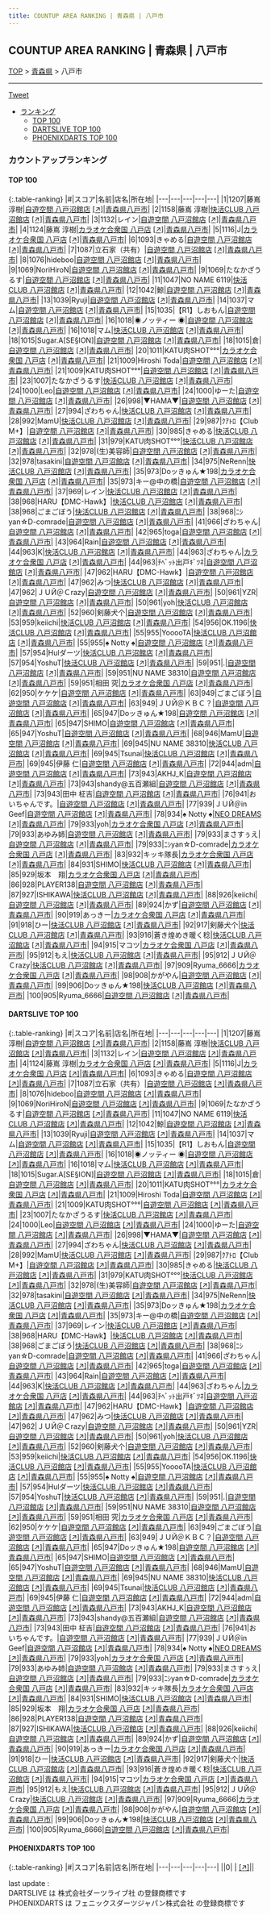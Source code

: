```yaml
---
title: COUNTUP AREA RANKING | 青森県 | 八戸市
---
```

## COUNTUP AREA RANKING | 青森県 | 八戸市

[TOP](/darts/rank/) > [青森県](/darts/rank/青森県/) > 八戸市

___

<a href="https://twitter.com/share?ref_src=twsrc%5Etfw" data-text="COUNTUP AREA RANKING | 青森県八戸市" class="twitter-share-button" data-hashtags="DARTSLIVE,PHOENIXDARTS,darts,ダーツ" data-show-count="false">Tweet</a>

* [ランキング](#カウントアップランキング)
    * [TOP 100](#top-100)
    * [DARTSLIVE TOP 100](#dartslive-top-100)
    * [PHOENIXDARTS TOP 100](#phoenixdarts-top-100)

### カウントアップランキング

#### TOP 100



{:.table-ranking}
|#|スコア|名前|店名|所在地|
|---|---|---|---|---|
|1|1207|<span class="rank-name-dl">藤嶌 淳樹</span>|<a href="/darts/rank/shops/754a8fba0283e3d9f454cb89828a1cfe.html">自遊空間 八戸沼館店</a> <a href="https://search.dartslive.com/jp/shop/754a8fba0283e3d9f454cb89828a1cfe">[↗]</a>|<a href="/darts/rank/青森県/八戸市">青森県八戸市</a>|
|2|1158|<span class="rank-name-dl">藤嶌 淳樹</span>|<a href="/darts/rank/shops/092bde225bc01a1b790ab824ce8730e5.html">快活CLUB 八戸沼館店</a> <a href="https://search.dartslive.com/jp/shop/092bde225bc01a1b790ab824ce8730e5">[↗]</a>|<a href="/darts/rank/青森県/八戸市">青森県八戸市</a>|
|3|1132|<span class="rank-name-dl">レイン</span>|<a href="/darts/rank/shops/754a8fba0283e3d9f454cb89828a1cfe.html">自遊空間 八戸沼館店</a> <a href="https://search.dartslive.com/jp/shop/754a8fba0283e3d9f454cb89828a1cfe">[↗]</a>|<a href="/darts/rank/青森県/八戸市">青森県八戸市</a>|
|4|1124|<span class="rank-name-dl">藤嶌 淳樹</span>|<a href="/darts/rank/shops/f110fb44f3904633790ab824ce8730e5.html">カラオケ合衆国 八戸店</a> <a href="https://search.dartslive.com/jp/shop/f110fb44f3904633790ab824ce8730e5">[↗]</a>|<a href="/darts/rank/青森県/八戸市">青森県八戸市</a>|
|5|1116|<span class="rank-name-dl">J</span>|<a href="/darts/rank/shops/f110fb44f3904633790ab824ce8730e5.html">カラオケ合衆国 八戸店</a> <a href="https://search.dartslive.com/jp/shop/f110fb44f3904633790ab824ce8730e5">[↗]</a>|<a href="/darts/rank/青森県/八戸市">青森県八戸市</a>|
|6|1093|<span class="rank-name-dl">きゃめる</span>|<a href="/darts/rank/shops/754a8fba0283e3d9f454cb89828a1cfe.html">自遊空間 八戸沼館店</a> <a href="https://search.dartslive.com/jp/shop/754a8fba0283e3d9f454cb89828a1cfe">[↗]</a>|<a href="/darts/rank/青森県/八戸市">青森県八戸市</a>|
|7|1087|<span class="rank-name-dl">立石家（共有）</span>|<a href="/darts/rank/shops/754a8fba0283e3d9f454cb89828a1cfe.html">自遊空間 八戸沼館店</a> <a href="https://search.dartslive.com/jp/shop/754a8fba0283e3d9f454cb89828a1cfe">[↗]</a>|<a href="/darts/rank/青森県/八戸市">青森県八戸市</a>|
|8|1076|<span class="rank-name-dl">hideboo</span>|<a href="/darts/rank/shops/754a8fba0283e3d9f454cb89828a1cfe.html">自遊空間 八戸沼館店</a> <a href="https://search.dartslive.com/jp/shop/754a8fba0283e3d9f454cb89828a1cfe">[↗]</a>|<a href="/darts/rank/青森県/八戸市">青森県八戸市</a>|
|9|1069|<span class="rank-name-dl">NoriHiroN</span>|<a href="/darts/rank/shops/754a8fba0283e3d9f454cb89828a1cfe.html">自遊空間 八戸沼館店</a> <a href="https://search.dartslive.com/jp/shop/754a8fba0283e3d9f454cb89828a1cfe">[↗]</a>|<a href="/darts/rank/青森県/八戸市">青森県八戸市</a>|
|9|1069|<span class="rank-name-dl">たなかざうるす</span>|<a href="/darts/rank/shops/754a8fba0283e3d9f454cb89828a1cfe.html">自遊空間 八戸沼館店</a> <a href="https://search.dartslive.com/jp/shop/754a8fba0283e3d9f454cb89828a1cfe">[↗]</a>|<a href="/darts/rank/青森県/八戸市">青森県八戸市</a>|
|11|1047|<span class="rank-name-dl">NO NAME 6119</span>|<a href="/darts/rank/shops/092bde225bc01a1b790ab824ce8730e5.html">快活CLUB 八戸沼館店</a> <a href="https://search.dartslive.com/jp/shop/092bde225bc01a1b790ab824ce8730e5">[↗]</a>|<a href="/darts/rank/青森県/八戸市">青森県八戸市</a>|
|12|1042|<span class="rank-name-dl">鯨</span>|<a href="/darts/rank/shops/754a8fba0283e3d9f454cb89828a1cfe.html">自遊空間 八戸沼館店</a> <a href="https://search.dartslive.com/jp/shop/754a8fba0283e3d9f454cb89828a1cfe">[↗]</a>|<a href="/darts/rank/青森県/八戸市">青森県八戸市</a>|
|13|1039|<span class="rank-name-dl">Ryuji</span>|<a href="/darts/rank/shops/754a8fba0283e3d9f454cb89828a1cfe.html">自遊空間 八戸沼館店</a> <a href="https://search.dartslive.com/jp/shop/754a8fba0283e3d9f454cb89828a1cfe">[↗]</a>|<a href="/darts/rank/青森県/八戸市">青森県八戸市</a>|
|14|1037|<span class="rank-name-dl">マム</span>|<a href="/darts/rank/shops/754a8fba0283e3d9f454cb89828a1cfe.html">自遊空間 八戸沼館店</a> <a href="https://search.dartslive.com/jp/shop/754a8fba0283e3d9f454cb89828a1cfe">[↗]</a>|<a href="/darts/rank/青森県/八戸市">青森県八戸市</a>|
|15|1035|<span class="rank-name-dl">【R1】しおもん</span>|<a href="/darts/rank/shops/754a8fba0283e3d9f454cb89828a1cfe.html">自遊空間 八戸沼館店</a> <a href="https://search.dartslive.com/jp/shop/754a8fba0283e3d9f454cb89828a1cfe">[↗]</a>|<a href="/darts/rank/青森県/八戸市">青森県八戸市</a>|
|16|1018|<span class="rank-name-dl">◉ノッティー ◉</span>|<a href="/darts/rank/shops/754a8fba0283e3d9f454cb89828a1cfe.html">自遊空間 八戸沼館店</a> <a href="https://search.dartslive.com/jp/shop/754a8fba0283e3d9f454cb89828a1cfe">[↗]</a>|<a href="/darts/rank/青森県/八戸市">青森県八戸市</a>|
|16|1018|<span class="rank-name-dl">マム</span>|<a href="/darts/rank/shops/092bde225bc01a1b790ab824ce8730e5.html">快活CLUB 八戸沼館店</a> <a href="https://search.dartslive.com/jp/shop/092bde225bc01a1b790ab824ce8730e5">[↗]</a>|<a href="/darts/rank/青森県/八戸市">青森県八戸市</a>|
|18|1015|<span class="rank-name-dl">Sugar.A[SE§ION]</span>|<a href="/darts/rank/shops/754a8fba0283e3d9f454cb89828a1cfe.html">自遊空間 八戸沼館店</a> <a href="https://search.dartslive.com/jp/shop/754a8fba0283e3d9f454cb89828a1cfe">[↗]</a>|<a href="/darts/rank/青森県/八戸市">青森県八戸市</a>|
|18|1015|<span class="rank-name-dl">倉</span>|<a href="/darts/rank/shops/754a8fba0283e3d9f454cb89828a1cfe.html">自遊空間 八戸沼館店</a> <a href="https://search.dartslive.com/jp/shop/754a8fba0283e3d9f454cb89828a1cfe">[↗]</a>|<a href="/darts/rank/青森県/八戸市">青森県八戸市</a>|
|20|1011|<span class="rank-name-dl">KATU肉SHOT°°°</span>|<a href="/darts/rank/shops/f110fb44f3904633790ab824ce8730e5.html">カラオケ合衆国 八戸店</a> <a href="https://search.dartslive.com/jp/shop/f110fb44f3904633790ab824ce8730e5">[↗]</a>|<a href="/darts/rank/青森県/八戸市">青森県八戸市</a>|
|21|1009|<span class="rank-name-dl">Hiroshi Toda</span>|<a href="/darts/rank/shops/754a8fba0283e3d9f454cb89828a1cfe.html">自遊空間 八戸沼館店</a> <a href="https://search.dartslive.com/jp/shop/754a8fba0283e3d9f454cb89828a1cfe">[↗]</a>|<a href="/darts/rank/青森県/八戸市">青森県八戸市</a>|
|21|1009|<span class="rank-name-dl">KATU肉SHOT°°°</span>|<a href="/darts/rank/shops/754a8fba0283e3d9f454cb89828a1cfe.html">自遊空間 八戸沼館店</a> <a href="https://search.dartslive.com/jp/shop/754a8fba0283e3d9f454cb89828a1cfe">[↗]</a>|<a href="/darts/rank/青森県/八戸市">青森県八戸市</a>|
|23|1007|<span class="rank-name-dl">たなかざうるす</span>|<a href="/darts/rank/shops/092bde225bc01a1b790ab824ce8730e5.html">快活CLUB 八戸沼館店</a> <a href="https://search.dartslive.com/jp/shop/092bde225bc01a1b790ab824ce8730e5">[↗]</a>|<a href="/darts/rank/青森県/八戸市">青森県八戸市</a>|
|24|1000|<span class="rank-name-dl">Leo</span>|<a href="/darts/rank/shops/754a8fba0283e3d9f454cb89828a1cfe.html">自遊空間 八戸沼館店</a> <a href="https://search.dartslive.com/jp/shop/754a8fba0283e3d9f454cb89828a1cfe">[↗]</a>|<a href="/darts/rank/青森県/八戸市">青森県八戸市</a>|
|24|1000|<span class="rank-name-dl">ゆーた</span>|<a href="/darts/rank/shops/754a8fba0283e3d9f454cb89828a1cfe.html">自遊空間 八戸沼館店</a> <a href="https://search.dartslive.com/jp/shop/754a8fba0283e3d9f454cb89828a1cfe">[↗]</a>|<a href="/darts/rank/青森県/八戸市">青森県八戸市</a>|
|26|998|<span class="rank-name-dl">▼HAMA▼</span>|<a href="/darts/rank/shops/754a8fba0283e3d9f454cb89828a1cfe.html">自遊空間 八戸沼館店</a> <a href="https://search.dartslive.com/jp/shop/754a8fba0283e3d9f454cb89828a1cfe">[↗]</a>|<a href="/darts/rank/青森県/八戸市">青森県八戸市</a>|
|27|994|<span class="rank-name-dl">ざわちゃん</span>|<a href="/darts/rank/shops/092bde225bc01a1b790ab824ce8730e5.html">快活CLUB 八戸沼館店</a> <a href="https://search.dartslive.com/jp/shop/092bde225bc01a1b790ab824ce8730e5">[↗]</a>|<a href="/darts/rank/青森県/八戸市">青森県八戸市</a>|
|28|992|<span class="rank-name-dl">MamU</span>|<a href="/darts/rank/shops/092bde225bc01a1b790ab824ce8730e5.html">快活CLUB 八戸沼館店</a> <a href="https://search.dartslive.com/jp/shop/092bde225bc01a1b790ab824ce8730e5">[↗]</a>|<a href="/darts/rank/青森県/八戸市">青森県八戸市</a>|
|29|987|<span class="rank-name-dl">ｸｱﾄﾛ【Club M+】</span>|<a href="/darts/rank/shops/754a8fba0283e3d9f454cb89828a1cfe.html">自遊空間 八戸沼館店</a> <a href="https://search.dartslive.com/jp/shop/754a8fba0283e3d9f454cb89828a1cfe">[↗]</a>|<a href="/darts/rank/青森県/八戸市">青森県八戸市</a>|
|30|985|<span class="rank-name-dl">きゃめる</span>|<a href="/darts/rank/shops/092bde225bc01a1b790ab824ce8730e5.html">快活CLUB 八戸沼館店</a> <a href="https://search.dartslive.com/jp/shop/092bde225bc01a1b790ab824ce8730e5">[↗]</a>|<a href="/darts/rank/青森県/八戸市">青森県八戸市</a>|
|31|979|<span class="rank-name-dl">KATU肉SHOT°°°</span>|<a href="/darts/rank/shops/092bde225bc01a1b790ab824ce8730e5.html">快活CLUB 八戸沼館店</a> <a href="https://search.dartslive.com/jp/shop/092bde225bc01a1b790ab824ce8730e5">[↗]</a>|<a href="/darts/rank/青森県/八戸市">青森県八戸市</a>|
|32|978|<span class="rank-name-dl">(生)美容師</span>|<a href="/darts/rank/shops/754a8fba0283e3d9f454cb89828a1cfe.html">自遊空間 八戸沼館店</a> <a href="https://search.dartslive.com/jp/shop/754a8fba0283e3d9f454cb89828a1cfe">[↗]</a>|<a href="/darts/rank/青森県/八戸市">青森県八戸市</a>|
|32|978|<span class="rank-name-dl">tasakini</span>|<a href="/darts/rank/shops/754a8fba0283e3d9f454cb89828a1cfe.html">自遊空間 八戸沼館店</a> <a href="https://search.dartslive.com/jp/shop/754a8fba0283e3d9f454cb89828a1cfe">[↗]</a>|<a href="/darts/rank/青森県/八戸市">青森県八戸市</a>|
|34|975|<span class="rank-name-dl">NeRenn</span>|<a href="/darts/rank/shops/092bde225bc01a1b790ab824ce8730e5.html">快活CLUB 八戸沼館店</a> <a href="https://search.dartslive.com/jp/shop/092bde225bc01a1b790ab824ce8730e5">[↗]</a>|<a href="/darts/rank/青森県/八戸市">青森県八戸市</a>|
|35|973|<span class="rank-name-dl">Doッきゅん★198</span>|<a href="/darts/rank/shops/f110fb44f3904633790ab824ce8730e5.html">カラオケ合衆国 八戸店</a> <a href="https://search.dartslive.com/jp/shop/f110fb44f3904633790ab824ce8730e5">[↗]</a>|<a href="/darts/rank/青森県/八戸市">青森県八戸市</a>|
|35|973|<span class="rank-name-dl">キー@中の橋</span>|<a href="/darts/rank/shops/754a8fba0283e3d9f454cb89828a1cfe.html">自遊空間 八戸沼館店</a> <a href="https://search.dartslive.com/jp/shop/754a8fba0283e3d9f454cb89828a1cfe">[↗]</a>|<a href="/darts/rank/青森県/八戸市">青森県八戸市</a>|
|37|969|<span class="rank-name-dl">レイン</span>|<a href="/darts/rank/shops/092bde225bc01a1b790ab824ce8730e5.html">快活CLUB 八戸沼館店</a> <a href="https://search.dartslive.com/jp/shop/092bde225bc01a1b790ab824ce8730e5">[↗]</a>|<a href="/darts/rank/青森県/八戸市">青森県八戸市</a>|
|38|968|<span class="rank-name-dl">HARU【DMC-Hawk】</span>|<a href="/darts/rank/shops/092bde225bc01a1b790ab824ce8730e5.html">快活CLUB 八戸沼館店</a> <a href="https://search.dartslive.com/jp/shop/092bde225bc01a1b790ab824ce8730e5">[↗]</a>|<a href="/darts/rank/青森県/八戸市">青森県八戸市</a>|
|38|968|<span class="rank-name-dl">ごまごぼう</span>|<a href="/darts/rank/shops/092bde225bc01a1b790ab824ce8730e5.html">快活CLUB 八戸沼館店</a> <a href="https://search.dartslive.com/jp/shop/092bde225bc01a1b790ab824ce8730e5">[↗]</a>|<a href="/darts/rank/青森県/八戸市">青森県八戸市</a>|
|38|968|<span class="rank-name-dl">ﾆｼyan☆D-comrade</span>|<a href="/darts/rank/shops/754a8fba0283e3d9f454cb89828a1cfe.html">自遊空間 八戸沼館店</a> <a href="https://search.dartslive.com/jp/shop/754a8fba0283e3d9f454cb89828a1cfe">[↗]</a>|<a href="/darts/rank/青森県/八戸市">青森県八戸市</a>|
|41|966|<span class="rank-name-dl">ざわちゃん</span>|<a href="/darts/rank/shops/754a8fba0283e3d9f454cb89828a1cfe.html">自遊空間 八戸沼館店</a> <a href="https://search.dartslive.com/jp/shop/754a8fba0283e3d9f454cb89828a1cfe">[↗]</a>|<a href="/darts/rank/青森県/八戸市">青森県八戸市</a>|
|42|965|<span class="rank-name-dl">toga</span>|<a href="/darts/rank/shops/754a8fba0283e3d9f454cb89828a1cfe.html">自遊空間 八戸沼館店</a> <a href="https://search.dartslive.com/jp/shop/754a8fba0283e3d9f454cb89828a1cfe">[↗]</a>|<a href="/darts/rank/青森県/八戸市">青森県八戸市</a>|
|43|964|<span class="rank-name-dl">Rain</span>|<a href="/darts/rank/shops/754a8fba0283e3d9f454cb89828a1cfe.html">自遊空間 八戸沼館店</a> <a href="https://search.dartslive.com/jp/shop/754a8fba0283e3d9f454cb89828a1cfe">[↗]</a>|<a href="/darts/rank/青森県/八戸市">青森県八戸市</a>|
|44|963|<span class="rank-name-dl">K</span>|<a href="/darts/rank/shops/092bde225bc01a1b790ab824ce8730e5.html">快活CLUB 八戸沼館店</a> <a href="https://search.dartslive.com/jp/shop/092bde225bc01a1b790ab824ce8730e5">[↗]</a>|<a href="/darts/rank/青森県/八戸市">青森県八戸市</a>|
|44|963|<span class="rank-name-dl">ざわちゃん</span>|<a href="/darts/rank/shops/f110fb44f3904633790ab824ce8730e5.html">カラオケ合衆国 八戸店</a> <a href="https://search.dartslive.com/jp/shop/f110fb44f3904633790ab824ce8730e5">[↗]</a>|<a href="/darts/rank/青森県/八戸市">青森県八戸市</a>|
|44|963|<span class="rank-name-dl">ﾁﾍﾞｯﾄ出戸ｷﾞﾂﾈ</span>|<a href="/darts/rank/shops/754a8fba0283e3d9f454cb89828a1cfe.html">自遊空間 八戸沼館店</a> <a href="https://search.dartslive.com/jp/shop/754a8fba0283e3d9f454cb89828a1cfe">[↗]</a>|<a href="/darts/rank/青森県/八戸市">青森県八戸市</a>|
|47|962|<span class="rank-name-dl">HARU【DMC-Hawk】</span>|<a href="/darts/rank/shops/754a8fba0283e3d9f454cb89828a1cfe.html">自遊空間 八戸沼館店</a> <a href="https://search.dartslive.com/jp/shop/754a8fba0283e3d9f454cb89828a1cfe">[↗]</a>|<a href="/darts/rank/青森県/八戸市">青森県八戸市</a>|
|47|962|<span class="rank-name-dl">みつ</span>|<a href="/darts/rank/shops/092bde225bc01a1b790ab824ce8730e5.html">快活CLUB 八戸沼館店</a> <a href="https://search.dartslive.com/jp/shop/092bde225bc01a1b790ab824ce8730e5">[↗]</a>|<a href="/darts/rank/青森県/八戸市">青森県八戸市</a>|
|47|962|<span class="rank-name-dl">ＪＵЙ＠Ｃrazy</span>|<a href="/darts/rank/shops/754a8fba0283e3d9f454cb89828a1cfe.html">自遊空間 八戸沼館店</a> <a href="https://search.dartslive.com/jp/shop/754a8fba0283e3d9f454cb89828a1cfe">[↗]</a>|<a href="/darts/rank/青森県/八戸市">青森県八戸市</a>|
|50|961|<span class="rank-name-dl">YZR</span>|<a href="/darts/rank/shops/754a8fba0283e3d9f454cb89828a1cfe.html">自遊空間 八戸沼館店</a> <a href="https://search.dartslive.com/jp/shop/754a8fba0283e3d9f454cb89828a1cfe">[↗]</a>|<a href="/darts/rank/青森県/八戸市">青森県八戸市</a>|
|50|961|<span class="rank-name-dl">yoh</span>|<a href="/darts/rank/shops/092bde225bc01a1b790ab824ce8730e5.html">快活CLUB 八戸沼館店</a> <a href="https://search.dartslive.com/jp/shop/092bde225bc01a1b790ab824ce8730e5">[↗]</a>|<a href="/darts/rank/青森県/八戸市">青森県八戸市</a>|
|52|960|<span class="rank-name-dl">剣藤犬个</span>|<a href="/darts/rank/shops/754a8fba0283e3d9f454cb89828a1cfe.html">自遊空間 八戸沼館店</a> <a href="https://search.dartslive.com/jp/shop/754a8fba0283e3d9f454cb89828a1cfe">[↗]</a>|<a href="/darts/rank/青森県/八戸市">青森県八戸市</a>|
|53|959|<span class="rank-name-dl">keiichi</span>|<a href="/darts/rank/shops/092bde225bc01a1b790ab824ce8730e5.html">快活CLUB 八戸沼館店</a> <a href="https://search.dartslive.com/jp/shop/092bde225bc01a1b790ab824ce8730e5">[↗]</a>|<a href="/darts/rank/青森県/八戸市">青森県八戸市</a>|
|54|956|<span class="rank-name-dl">OK.1196</span>|<a href="/darts/rank/shops/092bde225bc01a1b790ab824ce8730e5.html">快活CLUB 八戸沼館店</a> <a href="https://search.dartslive.com/jp/shop/092bde225bc01a1b790ab824ce8730e5">[↗]</a>|<a href="/darts/rank/青森県/八戸市">青森県八戸市</a>|
|55|955|<span class="rank-name-dl">YooooTA</span>|<a href="/darts/rank/shops/092bde225bc01a1b790ab824ce8730e5.html">快活CLUB 八戸沼館店</a> <a href="https://search.dartslive.com/jp/shop/092bde225bc01a1b790ab824ce8730e5">[↗]</a>|<a href="/darts/rank/青森県/八戸市">青森県八戸市</a>|
|55|955|<span class="rank-name-dl">♠ Notty ♠</span>|<a href="/darts/rank/shops/754a8fba0283e3d9f454cb89828a1cfe.html">自遊空間 八戸沼館店</a> <a href="https://search.dartslive.com/jp/shop/754a8fba0283e3d9f454cb89828a1cfe">[↗]</a>|<a href="/darts/rank/青森県/八戸市">青森県八戸市</a>|
|57|954|<span class="rank-name-dl">Hulダーツ</span>|<a href="/darts/rank/shops/092bde225bc01a1b790ab824ce8730e5.html">快活CLUB 八戸沼館店</a> <a href="https://search.dartslive.com/jp/shop/092bde225bc01a1b790ab824ce8730e5">[↗]</a>|<a href="/darts/rank/青森県/八戸市">青森県八戸市</a>|
|57|954|<span class="rank-name-dl">YoshuT</span>|<a href="/darts/rank/shops/092bde225bc01a1b790ab824ce8730e5.html">快活CLUB 八戸沼館店</a> <a href="https://search.dartslive.com/jp/shop/092bde225bc01a1b790ab824ce8730e5">[↗]</a>|<a href="/darts/rank/青森県/八戸市">青森県八戸市</a>|
|59|951|<span class="rank-name-dl">.</span>|<a href="/darts/rank/shops/754a8fba0283e3d9f454cb89828a1cfe.html">自遊空間 八戸沼館店</a> <a href="https://search.dartslive.com/jp/shop/754a8fba0283e3d9f454cb89828a1cfe">[↗]</a>|<a href="/darts/rank/青森県/八戸市">青森県八戸市</a>|
|59|951|<span class="rank-name-dl">NU NAME 38310</span>|<a href="/darts/rank/shops/754a8fba0283e3d9f454cb89828a1cfe.html">自遊空間 八戸沼館店</a> <a href="https://search.dartslive.com/jp/shop/754a8fba0283e3d9f454cb89828a1cfe">[↗]</a>|<a href="/darts/rank/青森県/八戸市">青森県八戸市</a>|
|59|951|<span class="rank-name-dl">相田 究</span>|<a href="/darts/rank/shops/f110fb44f3904633790ab824ce8730e5.html">カラオケ合衆国 八戸店</a> <a href="https://search.dartslive.com/jp/shop/f110fb44f3904633790ab824ce8730e5">[↗]</a>|<a href="/darts/rank/青森県/八戸市">青森県八戸市</a>|
|62|950|<span class="rank-name-dl">ケケケ</span>|<a href="/darts/rank/shops/754a8fba0283e3d9f454cb89828a1cfe.html">自遊空間 八戸沼館店</a> <a href="https://search.dartslive.com/jp/shop/754a8fba0283e3d9f454cb89828a1cfe">[↗]</a>|<a href="/darts/rank/青森県/八戸市">青森県八戸市</a>|
|63|949|<span class="rank-name-dl">ごまごぼう</span>|<a href="/darts/rank/shops/754a8fba0283e3d9f454cb89828a1cfe.html">自遊空間 八戸沼館店</a> <a href="https://search.dartslive.com/jp/shop/754a8fba0283e3d9f454cb89828a1cfe">[↗]</a>|<a href="/darts/rank/青森県/八戸市">青森県八戸市</a>|
|63|949|<span class="rank-name-dl">ＪＵЙ＠ＫＢＣ？</span>|<a href="/darts/rank/shops/754a8fba0283e3d9f454cb89828a1cfe.html">自遊空間 八戸沼館店</a> <a href="https://search.dartslive.com/jp/shop/754a8fba0283e3d9f454cb89828a1cfe">[↗]</a>|<a href="/darts/rank/青森県/八戸市">青森県八戸市</a>|
|65|947|<span class="rank-name-dl">Doッきゅん★198</span>|<a href="/darts/rank/shops/754a8fba0283e3d9f454cb89828a1cfe.html">自遊空間 八戸沼館店</a> <a href="https://search.dartslive.com/jp/shop/754a8fba0283e3d9f454cb89828a1cfe">[↗]</a>|<a href="/darts/rank/青森県/八戸市">青森県八戸市</a>|
|65|947|<span class="rank-name-dl">SHIMO</span>|<a href="/darts/rank/shops/754a8fba0283e3d9f454cb89828a1cfe.html">自遊空間 八戸沼館店</a> <a href="https://search.dartslive.com/jp/shop/754a8fba0283e3d9f454cb89828a1cfe">[↗]</a>|<a href="/darts/rank/青森県/八戸市">青森県八戸市</a>|
|65|947|<span class="rank-name-dl">YoshuT</span>|<a href="/darts/rank/shops/754a8fba0283e3d9f454cb89828a1cfe.html">自遊空間 八戸沼館店</a> <a href="https://search.dartslive.com/jp/shop/754a8fba0283e3d9f454cb89828a1cfe">[↗]</a>|<a href="/darts/rank/青森県/八戸市">青森県八戸市</a>|
|68|946|<span class="rank-name-dl">MamU</span>|<a href="/darts/rank/shops/754a8fba0283e3d9f454cb89828a1cfe.html">自遊空間 八戸沼館店</a> <a href="https://search.dartslive.com/jp/shop/754a8fba0283e3d9f454cb89828a1cfe">[↗]</a>|<a href="/darts/rank/青森県/八戸市">青森県八戸市</a>|
|69|945|<span class="rank-name-dl">NU NAME 38310</span>|<a href="/darts/rank/shops/092bde225bc01a1b790ab824ce8730e5.html">快活CLUB 八戸沼館店</a> <a href="https://search.dartslive.com/jp/shop/092bde225bc01a1b790ab824ce8730e5">[↗]</a>|<a href="/darts/rank/青森県/八戸市">青森県八戸市</a>|
|69|945|<span class="rank-name-dl">Tsunai</span>|<a href="/darts/rank/shops/092bde225bc01a1b790ab824ce8730e5.html">快活CLUB 八戸沼館店</a> <a href="https://search.dartslive.com/jp/shop/092bde225bc01a1b790ab824ce8730e5">[↗]</a>|<a href="/darts/rank/青森県/八戸市">青森県八戸市</a>|
|69|945|<span class="rank-name-dl">伊藤 仁</span>|<a href="/darts/rank/shops/754a8fba0283e3d9f454cb89828a1cfe.html">自遊空間 八戸沼館店</a> <a href="https://search.dartslive.com/jp/shop/754a8fba0283e3d9f454cb89828a1cfe">[↗]</a>|<a href="/darts/rank/青森県/八戸市">青森県八戸市</a>|
|72|944|<span class="rank-name-dl">adm</span>|<a href="/darts/rank/shops/754a8fba0283e3d9f454cb89828a1cfe.html">自遊空間 八戸沼館店</a> <a href="https://search.dartslive.com/jp/shop/754a8fba0283e3d9f454cb89828a1cfe">[↗]</a>|<a href="/darts/rank/青森県/八戸市">青森県八戸市</a>|
|73|943|<span class="rank-name-dl">AKHJ_K</span>|<a href="/darts/rank/shops/754a8fba0283e3d9f454cb89828a1cfe.html">自遊空間 八戸沼館店</a> <a href="https://search.dartslive.com/jp/shop/754a8fba0283e3d9f454cb89828a1cfe">[↗]</a>|<a href="/darts/rank/青森県/八戸市">青森県八戸市</a>|
|73|943|<span class="rank-name-dl">shandy@五百瀬組</span>|<a href="/darts/rank/shops/754a8fba0283e3d9f454cb89828a1cfe.html">自遊空間 八戸沼館店</a> <a href="https://search.dartslive.com/jp/shop/754a8fba0283e3d9f454cb89828a1cfe">[↗]</a>|<a href="/darts/rank/青森県/八戸市">青森県八戸市</a>|
|73|943|<span class="rank-name-dl">田中 柾吉</span>|<a href="/darts/rank/shops/754a8fba0283e3d9f454cb89828a1cfe.html">自遊空間 八戸沼館店</a> <a href="https://search.dartslive.com/jp/shop/754a8fba0283e3d9f454cb89828a1cfe">[↗]</a>|<a href="/darts/rank/青森県/八戸市">青森県八戸市</a>|
|76|941|<span class="rank-name-dl">おいちゃんです。</span>|<a href="/darts/rank/shops/754a8fba0283e3d9f454cb89828a1cfe.html">自遊空間 八戸沼館店</a> <a href="https://search.dartslive.com/jp/shop/754a8fba0283e3d9f454cb89828a1cfe">[↗]</a>|<a href="/darts/rank/青森県/八戸市">青森県八戸市</a>|
|77|939|<span class="rank-name-dl">ＪＵЙ＠in Geef</span>|<a href="/darts/rank/shops/754a8fba0283e3d9f454cb89828a1cfe.html">自遊空間 八戸沼館店</a> <a href="https://search.dartslive.com/jp/shop/754a8fba0283e3d9f454cb89828a1cfe">[↗]</a>|<a href="/darts/rank/青森県/八戸市">青森県八戸市</a>|
|78|934|<span class="rank-name-dl">♠ Notty ♠</span>|<a href="/darts/rank/shops/9703a66499fb035d5f9f3321c1147265.html">NEO DREAMS</a> <a href="https://search.dartslive.com/jp/shop/9703a66499fb035d5f9f3321c1147265">[↗]</a>|<a href="/darts/rank/青森県/八戸市">青森県八戸市</a>|
|79|933|<span class="rank-name-dl">yoh</span>|<a href="/darts/rank/shops/f110fb44f3904633790ab824ce8730e5.html">カラオケ合衆国 八戸店</a> <a href="https://search.dartslive.com/jp/shop/f110fb44f3904633790ab824ce8730e5">[↗]</a>|<a href="/darts/rank/青森県/八戸市">青森県八戸市</a>|
|79|933|<span class="rank-name-dl">あゆみ姉</span>|<a href="/darts/rank/shops/754a8fba0283e3d9f454cb89828a1cfe.html">自遊空間 八戸沼館店</a> <a href="https://search.dartslive.com/jp/shop/754a8fba0283e3d9f454cb89828a1cfe">[↗]</a>|<a href="/darts/rank/青森県/八戸市">青森県八戸市</a>|
|79|933|<span class="rank-name-dl">まさすぅえ</span>|<a href="/darts/rank/shops/754a8fba0283e3d9f454cb89828a1cfe.html">自遊空間 八戸沼館店</a> <a href="https://search.dartslive.com/jp/shop/754a8fba0283e3d9f454cb89828a1cfe">[↗]</a>|<a href="/darts/rank/青森県/八戸市">青森県八戸市</a>|
|79|933|<span class="rank-name-dl">ﾆｼyan☆D-comrade</span>|<a href="/darts/rank/shops/f110fb44f3904633790ab824ce8730e5.html">カラオケ合衆国 八戸店</a> <a href="https://search.dartslive.com/jp/shop/f110fb44f3904633790ab824ce8730e5">[↗]</a>|<a href="/darts/rank/青森県/八戸市">青森県八戸市</a>|
|83|932|<span class="rank-name-dl">キッキ隊長</span>|<a href="/darts/rank/shops/f110fb44f3904633790ab824ce8730e5.html">カラオケ合衆国 八戸店</a> <a href="https://search.dartslive.com/jp/shop/f110fb44f3904633790ab824ce8730e5">[↗]</a>|<a href="/darts/rank/青森県/八戸市">青森県八戸市</a>|
|84|931|<span class="rank-name-dl">SHIMO</span>|<a href="/darts/rank/shops/092bde225bc01a1b790ab824ce8730e5.html">快活CLUB 八戸沼館店</a> <a href="https://search.dartslive.com/jp/shop/092bde225bc01a1b790ab824ce8730e5">[↗]</a>|<a href="/darts/rank/青森県/八戸市">青森県八戸市</a>|
|85|929|<span class="rank-name-dl">坂本　翔</span>|<a href="/darts/rank/shops/f110fb44f3904633790ab824ce8730e5.html">カラオケ合衆国 八戸店</a> <a href="https://search.dartslive.com/jp/shop/f110fb44f3904633790ab824ce8730e5">[↗]</a>|<a href="/darts/rank/青森県/八戸市">青森県八戸市</a>|
|86|928|<span class="rank-name-dl">PLAYER138</span>|<a href="/darts/rank/shops/754a8fba0283e3d9f454cb89828a1cfe.html">自遊空間 八戸沼館店</a> <a href="https://search.dartslive.com/jp/shop/754a8fba0283e3d9f454cb89828a1cfe">[↗]</a>|<a href="/darts/rank/青森県/八戸市">青森県八戸市</a>|
|87|927|<span class="rank-name-dl">ISHIKAWA</span>|<a href="/darts/rank/shops/092bde225bc01a1b790ab824ce8730e5.html">快活CLUB 八戸沼館店</a> <a href="https://search.dartslive.com/jp/shop/092bde225bc01a1b790ab824ce8730e5">[↗]</a>|<a href="/darts/rank/青森県/八戸市">青森県八戸市</a>|
|88|926|<span class="rank-name-dl">keiichi</span>|<a href="/darts/rank/shops/754a8fba0283e3d9f454cb89828a1cfe.html">自遊空間 八戸沼館店</a> <a href="https://search.dartslive.com/jp/shop/754a8fba0283e3d9f454cb89828a1cfe">[↗]</a>|<a href="/darts/rank/青森県/八戸市">青森県八戸市</a>|
|89|924|<span class="rank-name-dl">かず</span>|<a href="/darts/rank/shops/754a8fba0283e3d9f454cb89828a1cfe.html">自遊空間 八戸沼館店</a> <a href="https://search.dartslive.com/jp/shop/754a8fba0283e3d9f454cb89828a1cfe">[↗]</a>|<a href="/darts/rank/青森県/八戸市">青森県八戸市</a>|
|90|919|<span class="rank-name-dl">あっきー</span>|<a href="/darts/rank/shops/f110fb44f3904633790ab824ce8730e5.html">カラオケ合衆国 八戸店</a> <a href="https://search.dartslive.com/jp/shop/f110fb44f3904633790ab824ce8730e5">[↗]</a>|<a href="/darts/rank/青森県/八戸市">青森県八戸市</a>|
|91|918|<span class="rank-name-dl">ひー</span>|<a href="/darts/rank/shops/092bde225bc01a1b790ab824ce8730e5.html">快活CLUB 八戸沼館店</a> <a href="https://search.dartslive.com/jp/shop/092bde225bc01a1b790ab824ce8730e5">[↗]</a>|<a href="/darts/rank/青森県/八戸市">青森県八戸市</a>|
|92|917|<span class="rank-name-dl">剣藤犬个</span>|<a href="/darts/rank/shops/092bde225bc01a1b790ab824ce8730e5.html">快活CLUB 八戸沼館店</a> <a href="https://search.dartslive.com/jp/shop/092bde225bc01a1b790ab824ce8730e5">[↗]</a>|<a href="/darts/rank/青森県/八戸市">青森県八戸市</a>|
|93|916|<span class="rank-name-dl">蒼き煌めき暖く稔</span>|<a href="/darts/rank/shops/092bde225bc01a1b790ab824ce8730e5.html">快活CLUB 八戸沼館店</a> <a href="https://search.dartslive.com/jp/shop/092bde225bc01a1b790ab824ce8730e5">[↗]</a>|<a href="/darts/rank/青森県/八戸市">青森県八戸市</a>|
|94|915|<span class="rank-name-dl">マコツ</span>|<a href="/darts/rank/shops/f110fb44f3904633790ab824ce8730e5.html">カラオケ合衆国 八戸店</a> <a href="https://search.dartslive.com/jp/shop/f110fb44f3904633790ab824ce8730e5">[↗]</a>|<a href="/darts/rank/青森県/八戸市">青森県八戸市</a>|
|95|912|<span class="rank-name-dl">もえ</span>|<a href="/darts/rank/shops/092bde225bc01a1b790ab824ce8730e5.html">快活CLUB 八戸沼館店</a> <a href="https://search.dartslive.com/jp/shop/092bde225bc01a1b790ab824ce8730e5">[↗]</a>|<a href="/darts/rank/青森県/八戸市">青森県八戸市</a>|
|95|912|<span class="rank-name-dl">ＪＵЙ＠Ｃrazy</span>|<a href="/darts/rank/shops/092bde225bc01a1b790ab824ce8730e5.html">快活CLUB 八戸沼館店</a> <a href="https://search.dartslive.com/jp/shop/092bde225bc01a1b790ab824ce8730e5">[↗]</a>|<a href="/darts/rank/青森県/八戸市">青森県八戸市</a>|
|97|909|<span class="rank-name-dl">Ryuma_6666</span>|<a href="/darts/rank/shops/f110fb44f3904633790ab824ce8730e5.html">カラオケ合衆国 八戸店</a> <a href="https://search.dartslive.com/jp/shop/f110fb44f3904633790ab824ce8730e5">[↗]</a>|<a href="/darts/rank/青森県/八戸市">青森県八戸市</a>|
|98|908|<span class="rank-name-dl">かがやん</span>|<a href="/darts/rank/shops/754a8fba0283e3d9f454cb89828a1cfe.html">自遊空間 八戸沼館店</a> <a href="https://search.dartslive.com/jp/shop/754a8fba0283e3d9f454cb89828a1cfe">[↗]</a>|<a href="/darts/rank/青森県/八戸市">青森県八戸市</a>|
|99|906|<span class="rank-name-dl">Doッきゅん★198</span>|<a href="/darts/rank/shops/092bde225bc01a1b790ab824ce8730e5.html">快活CLUB 八戸沼館店</a> <a href="https://search.dartslive.com/jp/shop/092bde225bc01a1b790ab824ce8730e5">[↗]</a>|<a href="/darts/rank/青森県/八戸市">青森県八戸市</a>|
|100|905|<span class="rank-name-dl">Ryuma_6666</span>|<a href="/darts/rank/shops/754a8fba0283e3d9f454cb89828a1cfe.html">自遊空間 八戸沼館店</a> <a href="https://search.dartslive.com/jp/shop/754a8fba0283e3d9f454cb89828a1cfe">[↗]</a>|<a href="/darts/rank/青森県/八戸市">青森県八戸市</a>|


#### DARTSLIVE TOP 100



{:.table-ranking}
|#|スコア|名前|店名|所在地|
|---|---|---|---|---|
|1|1207|<span class="rank-name-dl">藤嶌 淳樹</span>|<a href="/darts/rank/shops/754a8fba0283e3d9f454cb89828a1cfe.html">自遊空間 八戸沼館店</a> <a href="https://search.dartslive.com/jp/shop/754a8fba0283e3d9f454cb89828a1cfe">[↗]</a>|<a href="/darts/rank/青森県/八戸市">青森県八戸市</a>|
|2|1158|<span class="rank-name-dl">藤嶌 淳樹</span>|<a href="/darts/rank/shops/092bde225bc01a1b790ab824ce8730e5.html">快活CLUB 八戸沼館店</a> <a href="https://search.dartslive.com/jp/shop/092bde225bc01a1b790ab824ce8730e5">[↗]</a>|<a href="/darts/rank/青森県/八戸市">青森県八戸市</a>|
|3|1132|<span class="rank-name-dl">レイン</span>|<a href="/darts/rank/shops/754a8fba0283e3d9f454cb89828a1cfe.html">自遊空間 八戸沼館店</a> <a href="https://search.dartslive.com/jp/shop/754a8fba0283e3d9f454cb89828a1cfe">[↗]</a>|<a href="/darts/rank/青森県/八戸市">青森県八戸市</a>|
|4|1124|<span class="rank-name-dl">藤嶌 淳樹</span>|<a href="/darts/rank/shops/f110fb44f3904633790ab824ce8730e5.html">カラオケ合衆国 八戸店</a> <a href="https://search.dartslive.com/jp/shop/f110fb44f3904633790ab824ce8730e5">[↗]</a>|<a href="/darts/rank/青森県/八戸市">青森県八戸市</a>|
|5|1116|<span class="rank-name-dl">J</span>|<a href="/darts/rank/shops/f110fb44f3904633790ab824ce8730e5.html">カラオケ合衆国 八戸店</a> <a href="https://search.dartslive.com/jp/shop/f110fb44f3904633790ab824ce8730e5">[↗]</a>|<a href="/darts/rank/青森県/八戸市">青森県八戸市</a>|
|6|1093|<span class="rank-name-dl">きゃめる</span>|<a href="/darts/rank/shops/754a8fba0283e3d9f454cb89828a1cfe.html">自遊空間 八戸沼館店</a> <a href="https://search.dartslive.com/jp/shop/754a8fba0283e3d9f454cb89828a1cfe">[↗]</a>|<a href="/darts/rank/青森県/八戸市">青森県八戸市</a>|
|7|1087|<span class="rank-name-dl">立石家（共有）</span>|<a href="/darts/rank/shops/754a8fba0283e3d9f454cb89828a1cfe.html">自遊空間 八戸沼館店</a> <a href="https://search.dartslive.com/jp/shop/754a8fba0283e3d9f454cb89828a1cfe">[↗]</a>|<a href="/darts/rank/青森県/八戸市">青森県八戸市</a>|
|8|1076|<span class="rank-name-dl">hideboo</span>|<a href="/darts/rank/shops/754a8fba0283e3d9f454cb89828a1cfe.html">自遊空間 八戸沼館店</a> <a href="https://search.dartslive.com/jp/shop/754a8fba0283e3d9f454cb89828a1cfe">[↗]</a>|<a href="/darts/rank/青森県/八戸市">青森県八戸市</a>|
|9|1069|<span class="rank-name-dl">NoriHiroN</span>|<a href="/darts/rank/shops/754a8fba0283e3d9f454cb89828a1cfe.html">自遊空間 八戸沼館店</a> <a href="https://search.dartslive.com/jp/shop/754a8fba0283e3d9f454cb89828a1cfe">[↗]</a>|<a href="/darts/rank/青森県/八戸市">青森県八戸市</a>|
|9|1069|<span class="rank-name-dl">たなかざうるす</span>|<a href="/darts/rank/shops/754a8fba0283e3d9f454cb89828a1cfe.html">自遊空間 八戸沼館店</a> <a href="https://search.dartslive.com/jp/shop/754a8fba0283e3d9f454cb89828a1cfe">[↗]</a>|<a href="/darts/rank/青森県/八戸市">青森県八戸市</a>|
|11|1047|<span class="rank-name-dl">NO NAME 6119</span>|<a href="/darts/rank/shops/092bde225bc01a1b790ab824ce8730e5.html">快活CLUB 八戸沼館店</a> <a href="https://search.dartslive.com/jp/shop/092bde225bc01a1b790ab824ce8730e5">[↗]</a>|<a href="/darts/rank/青森県/八戸市">青森県八戸市</a>|
|12|1042|<span class="rank-name-dl">鯨</span>|<a href="/darts/rank/shops/754a8fba0283e3d9f454cb89828a1cfe.html">自遊空間 八戸沼館店</a> <a href="https://search.dartslive.com/jp/shop/754a8fba0283e3d9f454cb89828a1cfe">[↗]</a>|<a href="/darts/rank/青森県/八戸市">青森県八戸市</a>|
|13|1039|<span class="rank-name-dl">Ryuji</span>|<a href="/darts/rank/shops/754a8fba0283e3d9f454cb89828a1cfe.html">自遊空間 八戸沼館店</a> <a href="https://search.dartslive.com/jp/shop/754a8fba0283e3d9f454cb89828a1cfe">[↗]</a>|<a href="/darts/rank/青森県/八戸市">青森県八戸市</a>|
|14|1037|<span class="rank-name-dl">マム</span>|<a href="/darts/rank/shops/754a8fba0283e3d9f454cb89828a1cfe.html">自遊空間 八戸沼館店</a> <a href="https://search.dartslive.com/jp/shop/754a8fba0283e3d9f454cb89828a1cfe">[↗]</a>|<a href="/darts/rank/青森県/八戸市">青森県八戸市</a>|
|15|1035|<span class="rank-name-dl">【R1】しおもん</span>|<a href="/darts/rank/shops/754a8fba0283e3d9f454cb89828a1cfe.html">自遊空間 八戸沼館店</a> <a href="https://search.dartslive.com/jp/shop/754a8fba0283e3d9f454cb89828a1cfe">[↗]</a>|<a href="/darts/rank/青森県/八戸市">青森県八戸市</a>|
|16|1018|<span class="rank-name-dl">◉ノッティー ◉</span>|<a href="/darts/rank/shops/754a8fba0283e3d9f454cb89828a1cfe.html">自遊空間 八戸沼館店</a> <a href="https://search.dartslive.com/jp/shop/754a8fba0283e3d9f454cb89828a1cfe">[↗]</a>|<a href="/darts/rank/青森県/八戸市">青森県八戸市</a>|
|16|1018|<span class="rank-name-dl">マム</span>|<a href="/darts/rank/shops/092bde225bc01a1b790ab824ce8730e5.html">快活CLUB 八戸沼館店</a> <a href="https://search.dartslive.com/jp/shop/092bde225bc01a1b790ab824ce8730e5">[↗]</a>|<a href="/darts/rank/青森県/八戸市">青森県八戸市</a>|
|18|1015|<span class="rank-name-dl">Sugar.A[SE§ION]</span>|<a href="/darts/rank/shops/754a8fba0283e3d9f454cb89828a1cfe.html">自遊空間 八戸沼館店</a> <a href="https://search.dartslive.com/jp/shop/754a8fba0283e3d9f454cb89828a1cfe">[↗]</a>|<a href="/darts/rank/青森県/八戸市">青森県八戸市</a>|
|18|1015|<span class="rank-name-dl">倉</span>|<a href="/darts/rank/shops/754a8fba0283e3d9f454cb89828a1cfe.html">自遊空間 八戸沼館店</a> <a href="https://search.dartslive.com/jp/shop/754a8fba0283e3d9f454cb89828a1cfe">[↗]</a>|<a href="/darts/rank/青森県/八戸市">青森県八戸市</a>|
|20|1011|<span class="rank-name-dl">KATU肉SHOT°°°</span>|<a href="/darts/rank/shops/f110fb44f3904633790ab824ce8730e5.html">カラオケ合衆国 八戸店</a> <a href="https://search.dartslive.com/jp/shop/f110fb44f3904633790ab824ce8730e5">[↗]</a>|<a href="/darts/rank/青森県/八戸市">青森県八戸市</a>|
|21|1009|<span class="rank-name-dl">Hiroshi Toda</span>|<a href="/darts/rank/shops/754a8fba0283e3d9f454cb89828a1cfe.html">自遊空間 八戸沼館店</a> <a href="https://search.dartslive.com/jp/shop/754a8fba0283e3d9f454cb89828a1cfe">[↗]</a>|<a href="/darts/rank/青森県/八戸市">青森県八戸市</a>|
|21|1009|<span class="rank-name-dl">KATU肉SHOT°°°</span>|<a href="/darts/rank/shops/754a8fba0283e3d9f454cb89828a1cfe.html">自遊空間 八戸沼館店</a> <a href="https://search.dartslive.com/jp/shop/754a8fba0283e3d9f454cb89828a1cfe">[↗]</a>|<a href="/darts/rank/青森県/八戸市">青森県八戸市</a>|
|23|1007|<span class="rank-name-dl">たなかざうるす</span>|<a href="/darts/rank/shops/092bde225bc01a1b790ab824ce8730e5.html">快活CLUB 八戸沼館店</a> <a href="https://search.dartslive.com/jp/shop/092bde225bc01a1b790ab824ce8730e5">[↗]</a>|<a href="/darts/rank/青森県/八戸市">青森県八戸市</a>|
|24|1000|<span class="rank-name-dl">Leo</span>|<a href="/darts/rank/shops/754a8fba0283e3d9f454cb89828a1cfe.html">自遊空間 八戸沼館店</a> <a href="https://search.dartslive.com/jp/shop/754a8fba0283e3d9f454cb89828a1cfe">[↗]</a>|<a href="/darts/rank/青森県/八戸市">青森県八戸市</a>|
|24|1000|<span class="rank-name-dl">ゆーた</span>|<a href="/darts/rank/shops/754a8fba0283e3d9f454cb89828a1cfe.html">自遊空間 八戸沼館店</a> <a href="https://search.dartslive.com/jp/shop/754a8fba0283e3d9f454cb89828a1cfe">[↗]</a>|<a href="/darts/rank/青森県/八戸市">青森県八戸市</a>|
|26|998|<span class="rank-name-dl">▼HAMA▼</span>|<a href="/darts/rank/shops/754a8fba0283e3d9f454cb89828a1cfe.html">自遊空間 八戸沼館店</a> <a href="https://search.dartslive.com/jp/shop/754a8fba0283e3d9f454cb89828a1cfe">[↗]</a>|<a href="/darts/rank/青森県/八戸市">青森県八戸市</a>|
|27|994|<span class="rank-name-dl">ざわちゃん</span>|<a href="/darts/rank/shops/092bde225bc01a1b790ab824ce8730e5.html">快活CLUB 八戸沼館店</a> <a href="https://search.dartslive.com/jp/shop/092bde225bc01a1b790ab824ce8730e5">[↗]</a>|<a href="/darts/rank/青森県/八戸市">青森県八戸市</a>|
|28|992|<span class="rank-name-dl">MamU</span>|<a href="/darts/rank/shops/092bde225bc01a1b790ab824ce8730e5.html">快活CLUB 八戸沼館店</a> <a href="https://search.dartslive.com/jp/shop/092bde225bc01a1b790ab824ce8730e5">[↗]</a>|<a href="/darts/rank/青森県/八戸市">青森県八戸市</a>|
|29|987|<span class="rank-name-dl">ｸｱﾄﾛ【Club M+】</span>|<a href="/darts/rank/shops/754a8fba0283e3d9f454cb89828a1cfe.html">自遊空間 八戸沼館店</a> <a href="https://search.dartslive.com/jp/shop/754a8fba0283e3d9f454cb89828a1cfe">[↗]</a>|<a href="/darts/rank/青森県/八戸市">青森県八戸市</a>|
|30|985|<span class="rank-name-dl">きゃめる</span>|<a href="/darts/rank/shops/092bde225bc01a1b790ab824ce8730e5.html">快活CLUB 八戸沼館店</a> <a href="https://search.dartslive.com/jp/shop/092bde225bc01a1b790ab824ce8730e5">[↗]</a>|<a href="/darts/rank/青森県/八戸市">青森県八戸市</a>|
|31|979|<span class="rank-name-dl">KATU肉SHOT°°°</span>|<a href="/darts/rank/shops/092bde225bc01a1b790ab824ce8730e5.html">快活CLUB 八戸沼館店</a> <a href="https://search.dartslive.com/jp/shop/092bde225bc01a1b790ab824ce8730e5">[↗]</a>|<a href="/darts/rank/青森県/八戸市">青森県八戸市</a>|
|32|978|<span class="rank-name-dl">(生)美容師</span>|<a href="/darts/rank/shops/754a8fba0283e3d9f454cb89828a1cfe.html">自遊空間 八戸沼館店</a> <a href="https://search.dartslive.com/jp/shop/754a8fba0283e3d9f454cb89828a1cfe">[↗]</a>|<a href="/darts/rank/青森県/八戸市">青森県八戸市</a>|
|32|978|<span class="rank-name-dl">tasakini</span>|<a href="/darts/rank/shops/754a8fba0283e3d9f454cb89828a1cfe.html">自遊空間 八戸沼館店</a> <a href="https://search.dartslive.com/jp/shop/754a8fba0283e3d9f454cb89828a1cfe">[↗]</a>|<a href="/darts/rank/青森県/八戸市">青森県八戸市</a>|
|34|975|<span class="rank-name-dl">NeRenn</span>|<a href="/darts/rank/shops/092bde225bc01a1b790ab824ce8730e5.html">快活CLUB 八戸沼館店</a> <a href="https://search.dartslive.com/jp/shop/092bde225bc01a1b790ab824ce8730e5">[↗]</a>|<a href="/darts/rank/青森県/八戸市">青森県八戸市</a>|
|35|973|<span class="rank-name-dl">Doッきゅん★198</span>|<a href="/darts/rank/shops/f110fb44f3904633790ab824ce8730e5.html">カラオケ合衆国 八戸店</a> <a href="https://search.dartslive.com/jp/shop/f110fb44f3904633790ab824ce8730e5">[↗]</a>|<a href="/darts/rank/青森県/八戸市">青森県八戸市</a>|
|35|973|<span class="rank-name-dl">キー@中の橋</span>|<a href="/darts/rank/shops/754a8fba0283e3d9f454cb89828a1cfe.html">自遊空間 八戸沼館店</a> <a href="https://search.dartslive.com/jp/shop/754a8fba0283e3d9f454cb89828a1cfe">[↗]</a>|<a href="/darts/rank/青森県/八戸市">青森県八戸市</a>|
|37|969|<span class="rank-name-dl">レイン</span>|<a href="/darts/rank/shops/092bde225bc01a1b790ab824ce8730e5.html">快活CLUB 八戸沼館店</a> <a href="https://search.dartslive.com/jp/shop/092bde225bc01a1b790ab824ce8730e5">[↗]</a>|<a href="/darts/rank/青森県/八戸市">青森県八戸市</a>|
|38|968|<span class="rank-name-dl">HARU【DMC-Hawk】</span>|<a href="/darts/rank/shops/092bde225bc01a1b790ab824ce8730e5.html">快活CLUB 八戸沼館店</a> <a href="https://search.dartslive.com/jp/shop/092bde225bc01a1b790ab824ce8730e5">[↗]</a>|<a href="/darts/rank/青森県/八戸市">青森県八戸市</a>|
|38|968|<span class="rank-name-dl">ごまごぼう</span>|<a href="/darts/rank/shops/092bde225bc01a1b790ab824ce8730e5.html">快活CLUB 八戸沼館店</a> <a href="https://search.dartslive.com/jp/shop/092bde225bc01a1b790ab824ce8730e5">[↗]</a>|<a href="/darts/rank/青森県/八戸市">青森県八戸市</a>|
|38|968|<span class="rank-name-dl">ﾆｼyan☆D-comrade</span>|<a href="/darts/rank/shops/754a8fba0283e3d9f454cb89828a1cfe.html">自遊空間 八戸沼館店</a> <a href="https://search.dartslive.com/jp/shop/754a8fba0283e3d9f454cb89828a1cfe">[↗]</a>|<a href="/darts/rank/青森県/八戸市">青森県八戸市</a>|
|41|966|<span class="rank-name-dl">ざわちゃん</span>|<a href="/darts/rank/shops/754a8fba0283e3d9f454cb89828a1cfe.html">自遊空間 八戸沼館店</a> <a href="https://search.dartslive.com/jp/shop/754a8fba0283e3d9f454cb89828a1cfe">[↗]</a>|<a href="/darts/rank/青森県/八戸市">青森県八戸市</a>|
|42|965|<span class="rank-name-dl">toga</span>|<a href="/darts/rank/shops/754a8fba0283e3d9f454cb89828a1cfe.html">自遊空間 八戸沼館店</a> <a href="https://search.dartslive.com/jp/shop/754a8fba0283e3d9f454cb89828a1cfe">[↗]</a>|<a href="/darts/rank/青森県/八戸市">青森県八戸市</a>|
|43|964|<span class="rank-name-dl">Rain</span>|<a href="/darts/rank/shops/754a8fba0283e3d9f454cb89828a1cfe.html">自遊空間 八戸沼館店</a> <a href="https://search.dartslive.com/jp/shop/754a8fba0283e3d9f454cb89828a1cfe">[↗]</a>|<a href="/darts/rank/青森県/八戸市">青森県八戸市</a>|
|44|963|<span class="rank-name-dl">K</span>|<a href="/darts/rank/shops/092bde225bc01a1b790ab824ce8730e5.html">快活CLUB 八戸沼館店</a> <a href="https://search.dartslive.com/jp/shop/092bde225bc01a1b790ab824ce8730e5">[↗]</a>|<a href="/darts/rank/青森県/八戸市">青森県八戸市</a>|
|44|963|<span class="rank-name-dl">ざわちゃん</span>|<a href="/darts/rank/shops/f110fb44f3904633790ab824ce8730e5.html">カラオケ合衆国 八戸店</a> <a href="https://search.dartslive.com/jp/shop/f110fb44f3904633790ab824ce8730e5">[↗]</a>|<a href="/darts/rank/青森県/八戸市">青森県八戸市</a>|
|44|963|<span class="rank-name-dl">ﾁﾍﾞｯﾄ出戸ｷﾞﾂﾈ</span>|<a href="/darts/rank/shops/754a8fba0283e3d9f454cb89828a1cfe.html">自遊空間 八戸沼館店</a> <a href="https://search.dartslive.com/jp/shop/754a8fba0283e3d9f454cb89828a1cfe">[↗]</a>|<a href="/darts/rank/青森県/八戸市">青森県八戸市</a>|
|47|962|<span class="rank-name-dl">HARU【DMC-Hawk】</span>|<a href="/darts/rank/shops/754a8fba0283e3d9f454cb89828a1cfe.html">自遊空間 八戸沼館店</a> <a href="https://search.dartslive.com/jp/shop/754a8fba0283e3d9f454cb89828a1cfe">[↗]</a>|<a href="/darts/rank/青森県/八戸市">青森県八戸市</a>|
|47|962|<span class="rank-name-dl">みつ</span>|<a href="/darts/rank/shops/092bde225bc01a1b790ab824ce8730e5.html">快活CLUB 八戸沼館店</a> <a href="https://search.dartslive.com/jp/shop/092bde225bc01a1b790ab824ce8730e5">[↗]</a>|<a href="/darts/rank/青森県/八戸市">青森県八戸市</a>|
|47|962|<span class="rank-name-dl">ＪＵЙ＠Ｃrazy</span>|<a href="/darts/rank/shops/754a8fba0283e3d9f454cb89828a1cfe.html">自遊空間 八戸沼館店</a> <a href="https://search.dartslive.com/jp/shop/754a8fba0283e3d9f454cb89828a1cfe">[↗]</a>|<a href="/darts/rank/青森県/八戸市">青森県八戸市</a>|
|50|961|<span class="rank-name-dl">YZR</span>|<a href="/darts/rank/shops/754a8fba0283e3d9f454cb89828a1cfe.html">自遊空間 八戸沼館店</a> <a href="https://search.dartslive.com/jp/shop/754a8fba0283e3d9f454cb89828a1cfe">[↗]</a>|<a href="/darts/rank/青森県/八戸市">青森県八戸市</a>|
|50|961|<span class="rank-name-dl">yoh</span>|<a href="/darts/rank/shops/092bde225bc01a1b790ab824ce8730e5.html">快活CLUB 八戸沼館店</a> <a href="https://search.dartslive.com/jp/shop/092bde225bc01a1b790ab824ce8730e5">[↗]</a>|<a href="/darts/rank/青森県/八戸市">青森県八戸市</a>|
|52|960|<span class="rank-name-dl">剣藤犬个</span>|<a href="/darts/rank/shops/754a8fba0283e3d9f454cb89828a1cfe.html">自遊空間 八戸沼館店</a> <a href="https://search.dartslive.com/jp/shop/754a8fba0283e3d9f454cb89828a1cfe">[↗]</a>|<a href="/darts/rank/青森県/八戸市">青森県八戸市</a>|
|53|959|<span class="rank-name-dl">keiichi</span>|<a href="/darts/rank/shops/092bde225bc01a1b790ab824ce8730e5.html">快活CLUB 八戸沼館店</a> <a href="https://search.dartslive.com/jp/shop/092bde225bc01a1b790ab824ce8730e5">[↗]</a>|<a href="/darts/rank/青森県/八戸市">青森県八戸市</a>|
|54|956|<span class="rank-name-dl">OK.1196</span>|<a href="/darts/rank/shops/092bde225bc01a1b790ab824ce8730e5.html">快活CLUB 八戸沼館店</a> <a href="https://search.dartslive.com/jp/shop/092bde225bc01a1b790ab824ce8730e5">[↗]</a>|<a href="/darts/rank/青森県/八戸市">青森県八戸市</a>|
|55|955|<span class="rank-name-dl">YooooTA</span>|<a href="/darts/rank/shops/092bde225bc01a1b790ab824ce8730e5.html">快活CLUB 八戸沼館店</a> <a href="https://search.dartslive.com/jp/shop/092bde225bc01a1b790ab824ce8730e5">[↗]</a>|<a href="/darts/rank/青森県/八戸市">青森県八戸市</a>|
|55|955|<span class="rank-name-dl">♠ Notty ♠</span>|<a href="/darts/rank/shops/754a8fba0283e3d9f454cb89828a1cfe.html">自遊空間 八戸沼館店</a> <a href="https://search.dartslive.com/jp/shop/754a8fba0283e3d9f454cb89828a1cfe">[↗]</a>|<a href="/darts/rank/青森県/八戸市">青森県八戸市</a>|
|57|954|<span class="rank-name-dl">Hulダーツ</span>|<a href="/darts/rank/shops/092bde225bc01a1b790ab824ce8730e5.html">快活CLUB 八戸沼館店</a> <a href="https://search.dartslive.com/jp/shop/092bde225bc01a1b790ab824ce8730e5">[↗]</a>|<a href="/darts/rank/青森県/八戸市">青森県八戸市</a>|
|57|954|<span class="rank-name-dl">YoshuT</span>|<a href="/darts/rank/shops/092bde225bc01a1b790ab824ce8730e5.html">快活CLUB 八戸沼館店</a> <a href="https://search.dartslive.com/jp/shop/092bde225bc01a1b790ab824ce8730e5">[↗]</a>|<a href="/darts/rank/青森県/八戸市">青森県八戸市</a>|
|59|951|<span class="rank-name-dl">.</span>|<a href="/darts/rank/shops/754a8fba0283e3d9f454cb89828a1cfe.html">自遊空間 八戸沼館店</a> <a href="https://search.dartslive.com/jp/shop/754a8fba0283e3d9f454cb89828a1cfe">[↗]</a>|<a href="/darts/rank/青森県/八戸市">青森県八戸市</a>|
|59|951|<span class="rank-name-dl">NU NAME 38310</span>|<a href="/darts/rank/shops/754a8fba0283e3d9f454cb89828a1cfe.html">自遊空間 八戸沼館店</a> <a href="https://search.dartslive.com/jp/shop/754a8fba0283e3d9f454cb89828a1cfe">[↗]</a>|<a href="/darts/rank/青森県/八戸市">青森県八戸市</a>|
|59|951|<span class="rank-name-dl">相田 究</span>|<a href="/darts/rank/shops/f110fb44f3904633790ab824ce8730e5.html">カラオケ合衆国 八戸店</a> <a href="https://search.dartslive.com/jp/shop/f110fb44f3904633790ab824ce8730e5">[↗]</a>|<a href="/darts/rank/青森県/八戸市">青森県八戸市</a>|
|62|950|<span class="rank-name-dl">ケケケ</span>|<a href="/darts/rank/shops/754a8fba0283e3d9f454cb89828a1cfe.html">自遊空間 八戸沼館店</a> <a href="https://search.dartslive.com/jp/shop/754a8fba0283e3d9f454cb89828a1cfe">[↗]</a>|<a href="/darts/rank/青森県/八戸市">青森県八戸市</a>|
|63|949|<span class="rank-name-dl">ごまごぼう</span>|<a href="/darts/rank/shops/754a8fba0283e3d9f454cb89828a1cfe.html">自遊空間 八戸沼館店</a> <a href="https://search.dartslive.com/jp/shop/754a8fba0283e3d9f454cb89828a1cfe">[↗]</a>|<a href="/darts/rank/青森県/八戸市">青森県八戸市</a>|
|63|949|<span class="rank-name-dl">ＪＵЙ＠ＫＢＣ？</span>|<a href="/darts/rank/shops/754a8fba0283e3d9f454cb89828a1cfe.html">自遊空間 八戸沼館店</a> <a href="https://search.dartslive.com/jp/shop/754a8fba0283e3d9f454cb89828a1cfe">[↗]</a>|<a href="/darts/rank/青森県/八戸市">青森県八戸市</a>|
|65|947|<span class="rank-name-dl">Doッきゅん★198</span>|<a href="/darts/rank/shops/754a8fba0283e3d9f454cb89828a1cfe.html">自遊空間 八戸沼館店</a> <a href="https://search.dartslive.com/jp/shop/754a8fba0283e3d9f454cb89828a1cfe">[↗]</a>|<a href="/darts/rank/青森県/八戸市">青森県八戸市</a>|
|65|947|<span class="rank-name-dl">SHIMO</span>|<a href="/darts/rank/shops/754a8fba0283e3d9f454cb89828a1cfe.html">自遊空間 八戸沼館店</a> <a href="https://search.dartslive.com/jp/shop/754a8fba0283e3d9f454cb89828a1cfe">[↗]</a>|<a href="/darts/rank/青森県/八戸市">青森県八戸市</a>|
|65|947|<span class="rank-name-dl">YoshuT</span>|<a href="/darts/rank/shops/754a8fba0283e3d9f454cb89828a1cfe.html">自遊空間 八戸沼館店</a> <a href="https://search.dartslive.com/jp/shop/754a8fba0283e3d9f454cb89828a1cfe">[↗]</a>|<a href="/darts/rank/青森県/八戸市">青森県八戸市</a>|
|68|946|<span class="rank-name-dl">MamU</span>|<a href="/darts/rank/shops/754a8fba0283e3d9f454cb89828a1cfe.html">自遊空間 八戸沼館店</a> <a href="https://search.dartslive.com/jp/shop/754a8fba0283e3d9f454cb89828a1cfe">[↗]</a>|<a href="/darts/rank/青森県/八戸市">青森県八戸市</a>|
|69|945|<span class="rank-name-dl">NU NAME 38310</span>|<a href="/darts/rank/shops/092bde225bc01a1b790ab824ce8730e5.html">快活CLUB 八戸沼館店</a> <a href="https://search.dartslive.com/jp/shop/092bde225bc01a1b790ab824ce8730e5">[↗]</a>|<a href="/darts/rank/青森県/八戸市">青森県八戸市</a>|
|69|945|<span class="rank-name-dl">Tsunai</span>|<a href="/darts/rank/shops/092bde225bc01a1b790ab824ce8730e5.html">快活CLUB 八戸沼館店</a> <a href="https://search.dartslive.com/jp/shop/092bde225bc01a1b790ab824ce8730e5">[↗]</a>|<a href="/darts/rank/青森県/八戸市">青森県八戸市</a>|
|69|945|<span class="rank-name-dl">伊藤 仁</span>|<a href="/darts/rank/shops/754a8fba0283e3d9f454cb89828a1cfe.html">自遊空間 八戸沼館店</a> <a href="https://search.dartslive.com/jp/shop/754a8fba0283e3d9f454cb89828a1cfe">[↗]</a>|<a href="/darts/rank/青森県/八戸市">青森県八戸市</a>|
|72|944|<span class="rank-name-dl">adm</span>|<a href="/darts/rank/shops/754a8fba0283e3d9f454cb89828a1cfe.html">自遊空間 八戸沼館店</a> <a href="https://search.dartslive.com/jp/shop/754a8fba0283e3d9f454cb89828a1cfe">[↗]</a>|<a href="/darts/rank/青森県/八戸市">青森県八戸市</a>|
|73|943|<span class="rank-name-dl">AKHJ_K</span>|<a href="/darts/rank/shops/754a8fba0283e3d9f454cb89828a1cfe.html">自遊空間 八戸沼館店</a> <a href="https://search.dartslive.com/jp/shop/754a8fba0283e3d9f454cb89828a1cfe">[↗]</a>|<a href="/darts/rank/青森県/八戸市">青森県八戸市</a>|
|73|943|<span class="rank-name-dl">shandy@五百瀬組</span>|<a href="/darts/rank/shops/754a8fba0283e3d9f454cb89828a1cfe.html">自遊空間 八戸沼館店</a> <a href="https://search.dartslive.com/jp/shop/754a8fba0283e3d9f454cb89828a1cfe">[↗]</a>|<a href="/darts/rank/青森県/八戸市">青森県八戸市</a>|
|73|943|<span class="rank-name-dl">田中 柾吉</span>|<a href="/darts/rank/shops/754a8fba0283e3d9f454cb89828a1cfe.html">自遊空間 八戸沼館店</a> <a href="https://search.dartslive.com/jp/shop/754a8fba0283e3d9f454cb89828a1cfe">[↗]</a>|<a href="/darts/rank/青森県/八戸市">青森県八戸市</a>|
|76|941|<span class="rank-name-dl">おいちゃんです。</span>|<a href="/darts/rank/shops/754a8fba0283e3d9f454cb89828a1cfe.html">自遊空間 八戸沼館店</a> <a href="https://search.dartslive.com/jp/shop/754a8fba0283e3d9f454cb89828a1cfe">[↗]</a>|<a href="/darts/rank/青森県/八戸市">青森県八戸市</a>|
|77|939|<span class="rank-name-dl">ＪＵЙ＠in Geef</span>|<a href="/darts/rank/shops/754a8fba0283e3d9f454cb89828a1cfe.html">自遊空間 八戸沼館店</a> <a href="https://search.dartslive.com/jp/shop/754a8fba0283e3d9f454cb89828a1cfe">[↗]</a>|<a href="/darts/rank/青森県/八戸市">青森県八戸市</a>|
|78|934|<span class="rank-name-dl">♠ Notty ♠</span>|<a href="/darts/rank/shops/9703a66499fb035d5f9f3321c1147265.html">NEO DREAMS</a> <a href="https://search.dartslive.com/jp/shop/9703a66499fb035d5f9f3321c1147265">[↗]</a>|<a href="/darts/rank/青森県/八戸市">青森県八戸市</a>|
|79|933|<span class="rank-name-dl">yoh</span>|<a href="/darts/rank/shops/f110fb44f3904633790ab824ce8730e5.html">カラオケ合衆国 八戸店</a> <a href="https://search.dartslive.com/jp/shop/f110fb44f3904633790ab824ce8730e5">[↗]</a>|<a href="/darts/rank/青森県/八戸市">青森県八戸市</a>|
|79|933|<span class="rank-name-dl">あゆみ姉</span>|<a href="/darts/rank/shops/754a8fba0283e3d9f454cb89828a1cfe.html">自遊空間 八戸沼館店</a> <a href="https://search.dartslive.com/jp/shop/754a8fba0283e3d9f454cb89828a1cfe">[↗]</a>|<a href="/darts/rank/青森県/八戸市">青森県八戸市</a>|
|79|933|<span class="rank-name-dl">まさすぅえ</span>|<a href="/darts/rank/shops/754a8fba0283e3d9f454cb89828a1cfe.html">自遊空間 八戸沼館店</a> <a href="https://search.dartslive.com/jp/shop/754a8fba0283e3d9f454cb89828a1cfe">[↗]</a>|<a href="/darts/rank/青森県/八戸市">青森県八戸市</a>|
|79|933|<span class="rank-name-dl">ﾆｼyan☆D-comrade</span>|<a href="/darts/rank/shops/f110fb44f3904633790ab824ce8730e5.html">カラオケ合衆国 八戸店</a> <a href="https://search.dartslive.com/jp/shop/f110fb44f3904633790ab824ce8730e5">[↗]</a>|<a href="/darts/rank/青森県/八戸市">青森県八戸市</a>|
|83|932|<span class="rank-name-dl">キッキ隊長</span>|<a href="/darts/rank/shops/f110fb44f3904633790ab824ce8730e5.html">カラオケ合衆国 八戸店</a> <a href="https://search.dartslive.com/jp/shop/f110fb44f3904633790ab824ce8730e5">[↗]</a>|<a href="/darts/rank/青森県/八戸市">青森県八戸市</a>|
|84|931|<span class="rank-name-dl">SHIMO</span>|<a href="/darts/rank/shops/092bde225bc01a1b790ab824ce8730e5.html">快活CLUB 八戸沼館店</a> <a href="https://search.dartslive.com/jp/shop/092bde225bc01a1b790ab824ce8730e5">[↗]</a>|<a href="/darts/rank/青森県/八戸市">青森県八戸市</a>|
|85|929|<span class="rank-name-dl">坂本　翔</span>|<a href="/darts/rank/shops/f110fb44f3904633790ab824ce8730e5.html">カラオケ合衆国 八戸店</a> <a href="https://search.dartslive.com/jp/shop/f110fb44f3904633790ab824ce8730e5">[↗]</a>|<a href="/darts/rank/青森県/八戸市">青森県八戸市</a>|
|86|928|<span class="rank-name-dl">PLAYER138</span>|<a href="/darts/rank/shops/754a8fba0283e3d9f454cb89828a1cfe.html">自遊空間 八戸沼館店</a> <a href="https://search.dartslive.com/jp/shop/754a8fba0283e3d9f454cb89828a1cfe">[↗]</a>|<a href="/darts/rank/青森県/八戸市">青森県八戸市</a>|
|87|927|<span class="rank-name-dl">ISHIKAWA</span>|<a href="/darts/rank/shops/092bde225bc01a1b790ab824ce8730e5.html">快活CLUB 八戸沼館店</a> <a href="https://search.dartslive.com/jp/shop/092bde225bc01a1b790ab824ce8730e5">[↗]</a>|<a href="/darts/rank/青森県/八戸市">青森県八戸市</a>|
|88|926|<span class="rank-name-dl">keiichi</span>|<a href="/darts/rank/shops/754a8fba0283e3d9f454cb89828a1cfe.html">自遊空間 八戸沼館店</a> <a href="https://search.dartslive.com/jp/shop/754a8fba0283e3d9f454cb89828a1cfe">[↗]</a>|<a href="/darts/rank/青森県/八戸市">青森県八戸市</a>|
|89|924|<span class="rank-name-dl">かず</span>|<a href="/darts/rank/shops/754a8fba0283e3d9f454cb89828a1cfe.html">自遊空間 八戸沼館店</a> <a href="https://search.dartslive.com/jp/shop/754a8fba0283e3d9f454cb89828a1cfe">[↗]</a>|<a href="/darts/rank/青森県/八戸市">青森県八戸市</a>|
|90|919|<span class="rank-name-dl">あっきー</span>|<a href="/darts/rank/shops/f110fb44f3904633790ab824ce8730e5.html">カラオケ合衆国 八戸店</a> <a href="https://search.dartslive.com/jp/shop/f110fb44f3904633790ab824ce8730e5">[↗]</a>|<a href="/darts/rank/青森県/八戸市">青森県八戸市</a>|
|91|918|<span class="rank-name-dl">ひー</span>|<a href="/darts/rank/shops/092bde225bc01a1b790ab824ce8730e5.html">快活CLUB 八戸沼館店</a> <a href="https://search.dartslive.com/jp/shop/092bde225bc01a1b790ab824ce8730e5">[↗]</a>|<a href="/darts/rank/青森県/八戸市">青森県八戸市</a>|
|92|917|<span class="rank-name-dl">剣藤犬个</span>|<a href="/darts/rank/shops/092bde225bc01a1b790ab824ce8730e5.html">快活CLUB 八戸沼館店</a> <a href="https://search.dartslive.com/jp/shop/092bde225bc01a1b790ab824ce8730e5">[↗]</a>|<a href="/darts/rank/青森県/八戸市">青森県八戸市</a>|
|93|916|<span class="rank-name-dl">蒼き煌めき暖く稔</span>|<a href="/darts/rank/shops/092bde225bc01a1b790ab824ce8730e5.html">快活CLUB 八戸沼館店</a> <a href="https://search.dartslive.com/jp/shop/092bde225bc01a1b790ab824ce8730e5">[↗]</a>|<a href="/darts/rank/青森県/八戸市">青森県八戸市</a>|
|94|915|<span class="rank-name-dl">マコツ</span>|<a href="/darts/rank/shops/f110fb44f3904633790ab824ce8730e5.html">カラオケ合衆国 八戸店</a> <a href="https://search.dartslive.com/jp/shop/f110fb44f3904633790ab824ce8730e5">[↗]</a>|<a href="/darts/rank/青森県/八戸市">青森県八戸市</a>|
|95|912|<span class="rank-name-dl">もえ</span>|<a href="/darts/rank/shops/092bde225bc01a1b790ab824ce8730e5.html">快活CLUB 八戸沼館店</a> <a href="https://search.dartslive.com/jp/shop/092bde225bc01a1b790ab824ce8730e5">[↗]</a>|<a href="/darts/rank/青森県/八戸市">青森県八戸市</a>|
|95|912|<span class="rank-name-dl">ＪＵЙ＠Ｃrazy</span>|<a href="/darts/rank/shops/092bde225bc01a1b790ab824ce8730e5.html">快活CLUB 八戸沼館店</a> <a href="https://search.dartslive.com/jp/shop/092bde225bc01a1b790ab824ce8730e5">[↗]</a>|<a href="/darts/rank/青森県/八戸市">青森県八戸市</a>|
|97|909|<span class="rank-name-dl">Ryuma_6666</span>|<a href="/darts/rank/shops/f110fb44f3904633790ab824ce8730e5.html">カラオケ合衆国 八戸店</a> <a href="https://search.dartslive.com/jp/shop/f110fb44f3904633790ab824ce8730e5">[↗]</a>|<a href="/darts/rank/青森県/八戸市">青森県八戸市</a>|
|98|908|<span class="rank-name-dl">かがやん</span>|<a href="/darts/rank/shops/754a8fba0283e3d9f454cb89828a1cfe.html">自遊空間 八戸沼館店</a> <a href="https://search.dartslive.com/jp/shop/754a8fba0283e3d9f454cb89828a1cfe">[↗]</a>|<a href="/darts/rank/青森県/八戸市">青森県八戸市</a>|
|99|906|<span class="rank-name-dl">Doッきゅん★198</span>|<a href="/darts/rank/shops/092bde225bc01a1b790ab824ce8730e5.html">快活CLUB 八戸沼館店</a> <a href="https://search.dartslive.com/jp/shop/092bde225bc01a1b790ab824ce8730e5">[↗]</a>|<a href="/darts/rank/青森県/八戸市">青森県八戸市</a>|
|100|905|<span class="rank-name-dl">Ryuma_6666</span>|<a href="/darts/rank/shops/754a8fba0283e3d9f454cb89828a1cfe.html">自遊空間 八戸沼館店</a> <a href="https://search.dartslive.com/jp/shop/754a8fba0283e3d9f454cb89828a1cfe">[↗]</a>|<a href="/darts/rank/青森県/八戸市">青森県八戸市</a>|


#### PHOENIXDARTS TOP 100



{:.table-ranking}
|#|スコア|名前|店名|所在地|
|---|---|---|---|---|
||0|<span class="rank-name-dl"> </span>|<a href="/darts/rank/shops/.html"></a> <a href="">[↗]</a>|<a href="/darts/rank//"></a>|


<div class="footer border-top border-gray-light mt-5 pt-3 text-right text-gray">
    last update : <span style="font-weight: italic" id="foot_last_modified"></span><br />
    DARTSLIVE は 株式会社ダーツライブ社 の登録商標です<br />
    PHOENIXDARTS は フェニックスダーツジャパン株式会社 の登録商標です<br />
</div>

<script src="https://cdnjs.cloudflare.com/ajax/libs/jquery.tablesorter/2.31.3/js/jquery.tablesorter.min.js" integrity="sha512-qzgd5cYSZcosqpzpn7zF2ZId8f/8CHmFKZ8j7mU4OUXTNRd5g+ZHBPsgKEwoqxCtdQvExE5LprwwPAgoicguNg==" crossorigin="anonymous" referrerpolicy="no-referrer"></script>
<link rel="stylesheet" href="https://cdnjs.cloudflare.com/ajax/libs/jquery.tablesorter/2.31.3/css/theme.default.min.css" integrity="sha512-wghhOJkjQX0Lh3NSWvNKeZ0ZpNn+SPVXX1Qyc9OCaogADktxrBiBdKGDoqVUOyhStvMBmJQ8ZdMHiR3wuEq8+w==" crossorigin="anonymous" referrerpolicy="no-referrer" />
<script>
$(function() {
    $(".table-ranking").tablesorter({sortList:[[0, 0]]});
    $("#foot_last_modified").text(formatDate(new Date(document.lastModified), 'yyyy-MM-dd HH:mm:ss'));
});
</script>

<script async src="https://platform.twitter.com/widgets.js" charset="utf-8"></script>